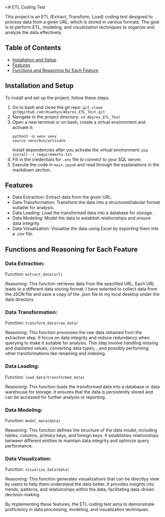 <# ETL Coding Test

This project is an ETL (Extract, Transform, Load) coding test designed to process data from a given URL, which is stored in various formats. The goal is to perform ETL, modeling, and visualization techniques to organize and analyze the data effectively.

## Table of Contents
- [Installation and Setup](#installation-and-setup)
- [Features](#features)
- [Functions and Reasoning for Each Feature](#functions-and-reasoning-for-each-feature)

## Installation and Setup

To install and set up the project, follow these steps:

1. Go to bash and clone the git repo: `git clone git@github.com:Hsaehyn/Abyres_ETL_Test.git`
2. Navigate to the project directory: `cd Abyres_ETL_Test`
3. Open a new terminal or on bash, create a virtual environment and activate it:
    ```
    python3 -m venv venv
    source venv/bin/activate
    ```
    Install dependencies after you activate the virtual environment: `pip install -r requirements.txt`
4. Fill in the credentials for `.env` file to connect to your SQL server.
5. Execute the code in `main.ipynb` and read through the explanations in the markdown section.

## Features

- Data Extraction: Extract data from the given URL.
- Data Transformation: Transform the data into a structured/tabular format suitable for analysis.
- Data Loading: Load the transformed data into a database for storage.
- Data Modeling: Model the data to establish relationships and ensure data integrity.
- Data Visualization: Visualize the data using Excel by exporting them into a .csv file.


## Functions and Reasoning for Each Feature

### Data Extraction:

Function: `extract_data(url)`

Reasoning: This function retrieves data from the specified URL, Each URL leads to a different data storing format, I have selected to collect data from the JSON file and save a copy of the .json file to my local desktop under the data directory

### Data Transformation:

Function: `transform_data(raw_data)`

Reasoning: This function processes the raw data obtained from the extraction step. It focus on data integrity and reduce redundancy when querying to make it suitable for analysis. This step involve handling missing and dupliated values, converting data types, , and possibly performing other transformations like renaming and indexing.

### Data Loading:

Function: `load_data(transformed_data)`

Reasoning: This function loads the transformed data into a database or data warehouse for storage. It ensures that the data is persistently stored and can be accessed for further analysis or reporting.

### Data Modeling:

Function: `model_data(data)`

Reasoning: This function defines the structure of the data model, including tables, columns, primary keys, and foreign keys. It establishes relationships between different entities to maintain data integrity and optimize query performance.

### Data Visualization:

Function: `visualize_data(data)`

Reasoning: This function generates visualizations that can be directlyy view by users to help them  understand the data better. It provides insights into trends, patterns, and relationships within the data, facilitating data-driven decision-making.

By implementing these features, the ETL coding test aims to demonstrate proficiency in data processing, modeling, and visualization techniques.
